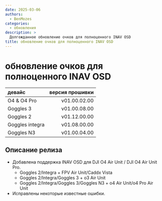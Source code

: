 ```yaml
---
date: 2025-03-06
authors:
  - BenMozes
categories:
  - обновления
description: >
  Долгожданное обновление очков для полноценного INAV OSD
title: обновление очков для полноценного INAV OSD
---
```


# обновление очков для полноценного INAV OSD

| **девайс**      | **версия прошивки** |
|:----------------|--------------------:|
| O4 & O4 Pro     | v01.00.02.00        |
| Goggles 3       | v01.00.08.00        |
| Goggles 2       | v01.12.00.00        |
| Goggles integra | v01.08.00.00        |
| Goggles N3      | v01.00.04.00        |

## Описание релиза

* Добавлена поддержка INAV OSD для DJI O4 Air Unit / DJI O4 Air Unit Pro.
    * Goggles 2/Integra + FPV Air Unit/Caddx Vista
    * Goggles 2/Integra/Goggles 3 + o3 Air Unit
    * Goggles 2/Integra/Goggles 3/Goggles N3 + o4 Air Unit/o4 Pro Air Unit
* Исправлены некоторые известные ошибки.
